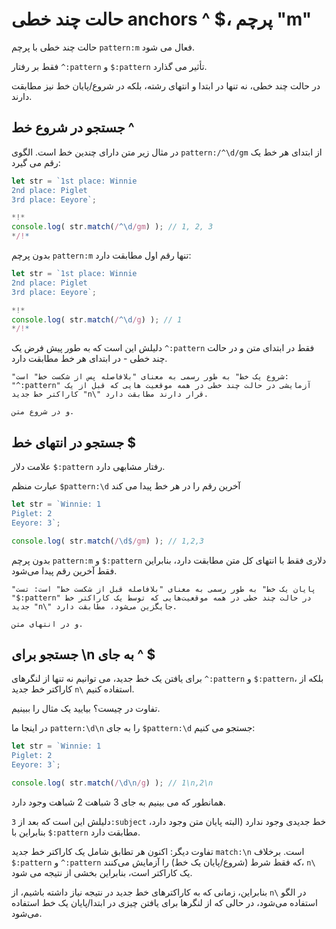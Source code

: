 # حالت چند خطی anchors ^ $، پرچم "m"

حالت چند خطی با پرچم `pattern:m` فعال می شود.

فقط بر رفتار `^:pattern` و `$:pattern` تأثیر می گذارد.

در حالت چند خطی، نه تنها در ابتدا و انتهای رشته، بلکه در شروع/پایان خط نیز مطابقت دارند.

## جستجو در شروع خط ^

در مثال زیر متن دارای چندین خط است. الگوی `pattern:/^\d/gm` از ابتدای هر خط یک رقم می گیرد:

```js run
let str = `1st place: Winnie
2nd place: Piglet
3rd place: Eeyore`;

*!*
console.log( str.match(/^\d/gm) ); // 1, 2, 3
*/!*
```

بدون پرچم `pattern:m` تنها رقم اول مطابقت دارد:

```js run
let str = `1st place: Winnie
2nd place: Piglet
3rd place: Eeyore`;

*!*
console.log( str.match(/^\d/g) ); // 1
*/!*
```

دلیلش این است که به طور پیش‌ فرض یک `^:pattern` فقط در ابتدای متن و در حالت چند خطی - در ابتدای هر خط مطابقت دارد.

```smart
"شروع یک خط" به طور رسمی به معنای "بلافاصله پس از شکست خط" است: "^:pattern" آزمایشی در حالت چند خطی در همه موقعیت هایی که قبل از یک کاراکتر خط جدید "n\" قرار دارند مطابقت دارد.

و در شروع متن.
```

## جستجو در انتهای خط $
علامت دلار `$:pattern` رفتار مشابهی دارد.

عبارت منظم `$pattern:\d` آخرین رقم را در هر خط پیدا می کند

```js run
let str = `Winnie: 1
Piglet: 2
Eeyore: 3`;

console.log( str.match(/\d$/gm) ); // 1,2,3
```

بدون پرچم `pattern:m` و `$:pattern` دلاری فقط با انتهای کل متن مطابقت دارد، بنابراین فقط آخرین رقم پیدا می‌شود.

```smart
"پایان یک خط" به طور رسمی به معنای "بلافاصله قبل از شکست خط" است: تست "$:pattern" در حالت چند خطی در همه موقعیت‌هایی که توسط یک کاراکتر خط جدید "n\" جایگزین می‌شود، مطابقت دارد.

و در انتهای متن.
```

## جستجو برای \n به جای ^ $

برای یافتن یک خط جدید، می‌ توانیم نه تنها از لنگرهای `^:pattern` و `$:pattern`، بلکه از کاراکتر خط جدید `n\` استفاده کنیم.

تفاوت در چیست؟ بیایید یک مثال را ببینیم.

در اینجا ما `pattern:\d\n` را به جای `$pattern:\d` جستجو می کنیم:

```js run
let str = `Winnie: 1
Piglet: 2
Eeyore: 3`;

console.log( str.match(/\d\n/g) ); // 1\n,2\n
```

همانطور که می بینیم به جای 3 شباهت 2 شباهت وجود دارد.

دلیلش این است که بعد از `3:subject` خط جدیدی وجود ندارد (البته پایان متن وجود دارد، بنابراین با `$:pattern` مطابقت دارد.

تفاوت دیگر: اکنون هر تطابق شامل یک کاراکتر خط جدید `match:\n` است. برخلاف `$:pattern` و `^:pattern` که فقط شرط (شروع/پایان یک خط) را آزمایش می‌کنند، `n\` یک کاراکتر است، بنابراین بخشی از نتیجه می‌ شود.

بنابراین، زمانی که به کاراکترهای خط جدید در نتیجه نیاز داشته باشیم، از `n\` در الگو استفاده می‌شود، در حالی که از لنگرها برای یافتن چیزی در ابتدا/پایان یک خط استفاده می‌شود.

